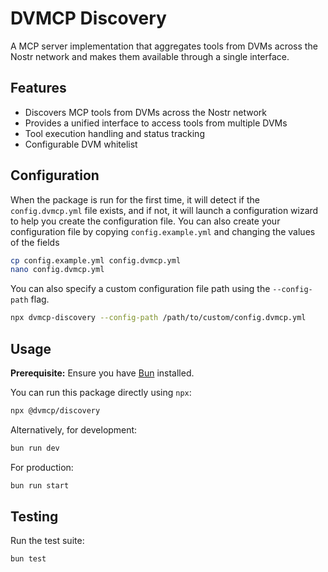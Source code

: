 # DVMCP Discovery

A MCP server implementation that aggregates tools from DVMs across the Nostr network and makes them available through a single interface.

## Features

- Discovers MCP tools from DVMs across the Nostr network
- Provides a unified interface to access tools from multiple DVMs
- Tool execution handling and status tracking
- Configurable DVM whitelist

## Configuration

When the package is run for the first time, it will detect if the `config.dvmcp.yml` file exists, and if not, it will launch a configuration wizard to help you create the configuration file. You can also create your configuration file by copying `config.example.yml` and changing the values of the fields

```bash
cp config.example.yml config.dvmcp.yml
nano config.dvmcp.yml
```

You can also specify a custom configuration file path using the `--config-path` flag.

```bash
npx dvmcp-discovery --config-path /path/to/custom/config.dvmcp.yml
```

## Usage

**Prerequisite:** Ensure you have [Bun](https://bun.sh/) installed.

You can run this package directly using `npx`:

```bash
npx @dvmcp/discovery
```

Alternatively, for development:

```bash
bun run dev
```

For production:

```bash
bun run start
```

## Testing

Run the test suite:

```bash
bun test
```

